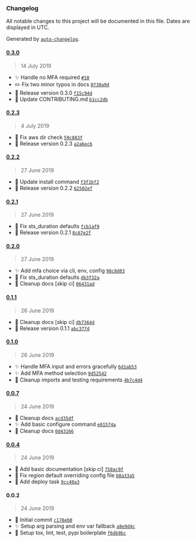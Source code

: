 ### Changelog

All notable changes to this project will be documented in this file. Dates are displayed in UTC.

Generated by [`auto-changelog`](https://github.com/CookPete/auto-changelog).

#### [0.3.0](https://github.com/mijdavis2/pyokta-aws-cli-assume-role/compare/0.2.3...0.3.0)

> 14 July 2019

- :sparkles: Handle no MFA required [`#10`](https://github.com/mijdavis2/pyokta-aws-cli-assume-role/issues/10)
- :pencil2: Fix two minor typos in docs [`0730a9d`](https://github.com/mijdavis2/pyokta-aws-cli-assume-role/commit/0730a9d564a2cea5072abd910dd92df3036c0e9e)
- :bookmark: Release version 0.3.0 [`f15c94d`](https://github.com/mijdavis2/pyokta-aws-cli-assume-role/commit/f15c94dc06d453d53c76f63717513ee891231ec8)
- :pencil: Update CONTRIBUTING.md [`b1cc2db`](https://github.com/mijdavis2/pyokta-aws-cli-assume-role/commit/b1cc2db6277e55dee30418e56a822218e5116bee)

#### [0.2.3](https://github.com/mijdavis2/pyokta-aws-cli-assume-role/compare/0.2.2...0.2.3)

> 4 July 2019

- :bug: Fix aws dir check [`59c883f`](https://github.com/mijdavis2/pyokta-aws-cli-assume-role/commit/59c883fc323b9039edf99ca7effe1dcdca5d358f)
- :bookmark: Release version 0.2.3 [`a2a6ecb`](https://github.com/mijdavis2/pyokta-aws-cli-assume-role/commit/a2a6ecb499717e4692b66ff17103f117491478ff)

#### [0.2.2](https://github.com/mijdavis2/pyokta-aws-cli-assume-role/compare/0.2.1...0.2.2)

> 27 June 2019

- :pencil: Update install command [`f3f1bf2`](https://github.com/mijdavis2/pyokta-aws-cli-assume-role/commit/f3f1bf286042989ffc6578b456ba1e5b5a767f13)
- :bookmark: Release version 0.2.2 [`62502ef`](https://github.com/mijdavis2/pyokta-aws-cli-assume-role/commit/62502efef8d573fec43b6b2edb1dd3e9848684a6)

#### [0.2.1](https://github.com/mijdavis2/pyokta-aws-cli-assume-role/compare/0.2.0...0.2.1)

> 27 June 2019

- :bug: Fix sts_duration defaults [`fcb1af9`](https://github.com/mijdavis2/pyokta-aws-cli-assume-role/commit/fcb1af943e8e37dd6e9f25795a0717a560ac92f4)
- :bookmark: Release version 0.2.1 [`8c67e2f`](https://github.com/mijdavis2/pyokta-aws-cli-assume-role/commit/8c67e2f9d1b188d1acd17e87b2891ed9e65fab72)

#### [0.2.0](https://github.com/mijdavis2/pyokta-aws-cli-assume-role/compare/0.1.1...0.2.0)

> 27 June 2019

- :sparkles: Add mfa choice via cli, env, config [`98c8d03`](https://github.com/mijdavis2/pyokta-aws-cli-assume-role/commit/98c8d037edddc365efbaf724b92221a95b5b7d62)
- :bug: Fix sts_duration defaults [`db3f32a`](https://github.com/mijdavis2/pyokta-aws-cli-assume-role/commit/db3f32a6bfafbb17396f46caa43941bdd97a31de)
- :art: Cleanup docs [skip ci] [`06431ad`](https://github.com/mijdavis2/pyokta-aws-cli-assume-role/commit/06431ad075f82f8e728884d8d1d421b65f2d8867)

#### [0.1.1](https://github.com/mijdavis2/pyokta-aws-cli-assume-role/compare/0.1.0...0.1.1)

> 26 June 2019

- :art: Cleanup docs [skip ci] [`db7364d`](https://github.com/mijdavis2/pyokta-aws-cli-assume-role/commit/db7364d89d4edea71687388e2224b4c6a20f0224)
- :bookmark: Release version 0.1.1 [`abc377d`](https://github.com/mijdavis2/pyokta-aws-cli-assume-role/commit/abc377da16387cf24fc542290b9d03ee36b3acd1)

#### [0.1.0](https://github.com/mijdavis2/pyokta-aws-cli-assume-role/compare/0.0.7...0.1.0)

> 26 June 2019

- :sparkles: Handle MFA input and errors gracefully [`6d1ab53`](https://github.com/mijdavis2/pyokta-aws-cli-assume-role/commit/6d1ab532068fa40fd8e0435d2d86214aaca8b83e)
- :sparkles: Add MFA method selection [`9d52542`](https://github.com/mijdavis2/pyokta-aws-cli-assume-role/commit/9d52542c7f7bcc6404490b8d5146857b8b8be348)
- :art: Cleanup imports and testing requirements [`4b7c4d4`](https://github.com/mijdavis2/pyokta-aws-cli-assume-role/commit/4b7c4d42c395c70031dbe58958429170cb05c1cc)

#### [0.0.7](https://github.com/mijdavis2/pyokta-aws-cli-assume-role/compare/0.0.4...0.0.7)

> 24 June 2019

- :pencil: Cleanup docs [`acd35df`](https://github.com/mijdavis2/pyokta-aws-cli-assume-role/commit/acd35dfebddd0540f0dcce90fc0cda5c71ced4b5)
- :sparkles: Add basic configure command [`e01574a`](https://github.com/mijdavis2/pyokta-aws-cli-assume-role/commit/e01574a4adfc49c05e2c836061ef7c7ea67fff66)
- :pencil: Cleanup docs [`0d43166`](https://github.com/mijdavis2/pyokta-aws-cli-assume-role/commit/0d431663e3f91a642bfdf7a5e532d5a8c0f38af5)

#### [0.0.4](https://github.com/mijdavis2/pyokta-aws-cli-assume-role/compare/0.0.2...0.0.4)

> 24 June 2019

- :pencil: Add basic documentation [skip ci] [`758ac9f`](https://github.com/mijdavis2/pyokta-aws-cli-assume-role/commit/758ac9f6f898047addca84a688f13c6809fbce53)
- :bug: Fix region default overriding config file [`b0a33a5`](https://github.com/mijdavis2/pyokta-aws-cli-assume-role/commit/b0a33a56f7124c6ce7afeacd7c044a84cc1bf0be)
- :rocket: Add deploy task [`9cc48a3`](https://github.com/mijdavis2/pyokta-aws-cli-assume-role/commit/9cc48a3d9198a3e18bd6675c56bbea98ce4e830f)

#### 0.0.2

> 24 June 2019

- :tada: Initial commit [`c178eb0`](https://github.com/mijdavis2/pyokta-aws-cli-assume-role/commit/c178eb01e6e45ddb2513757f2d21fc502ab9d0db)
- :sparkles: Setup arg parsing and env var fallback [`a8e9d4c`](https://github.com/mijdavis2/pyokta-aws-cli-assume-role/commit/a8e9d4c6e832fce5398efd9936d3010271be72d6)
- :wrench: Setup tox, lint, test, pypi boilerplate [`f6db9bc`](https://github.com/mijdavis2/pyokta-aws-cli-assume-role/commit/f6db9bc71ba3a924af1da711f43674869d1eea89)
